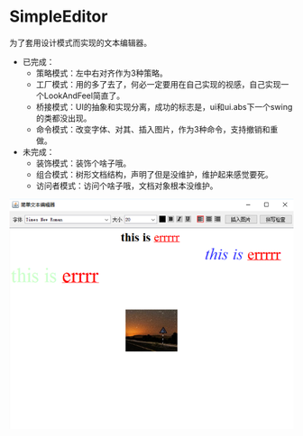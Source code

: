 # SimpleEditor
为了套用设计模式而实现的文本编辑器。

+ 已完成：
    + 策略模式：左中右对齐作为3种策略。
    + 工厂模式：用的多了去了，何必一定要用在自己实现的视感，自己实现一个LookAndFeel简直了。
    + 桥接模式：UI的抽象和实现分离，成功的标志是，ui和ui.abs下一个swing的类都没出现。
    + 命令模式：改变字体、对其、插入图片，作为3种命令，支持撤销和重做。
+ 未完成：
    + 装饰模式：装饰个啥子哦。
    + 组合模式：树形文档结构，声明了但是没维护，维护起来感觉要死。
    + 访问者模式：访问个啥子哦，文档对象根本没维护。

![实现效果](https://github.com/yu961549745/SimpleEditor/blob/master/%E6%95%88%E6%9E%9C%E5%9B%BE.png?raw=true)
